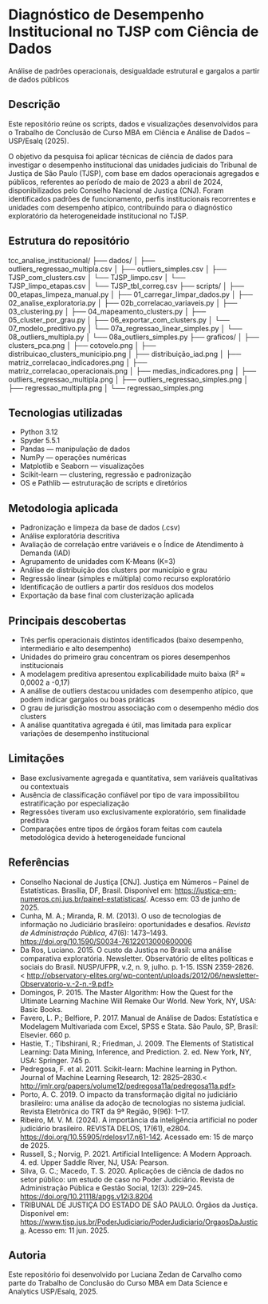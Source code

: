 # Diagnóstico de Desempenho Institucional no TJSP com Ciência de Dados  
Análise de padrões operacionais, desigualdade estrutural e gargalos a partir de dados públicos

## Descrição

Este repositório reúne os scripts, dados e visualizações desenvolvidos para o Trabalho de Conclusão de Curso MBA em Ciência e Análise de Dados – USP/Esalq (2025).

O objetivo da pesquisa foi aplicar técnicas de ciência de dados para investigar o desempenho institucional das unidades judiciais do Tribunal de Justiça de São Paulo (TJSP), com base em dados operacionais agregados e públicos, referentes ao período de maio de 2023 a abril de 2024, disponibilizados pelo Conselho Nacional de Justiça (CNJ). Foram identificados padrões de funcionamento, perfis institucionais recorrentes e unidades com desempenho atípico, contribuindo para o diagnóstico exploratório da heterogeneidade institucional no TJSP.

## Estrutura do repositório

tcc_analise_institucional/
├── dados/
│ ├── outliers_regressao_multipla.csv
│ ├── outliers_simples.csv
│ ├── TJSP_com_clusters.csv
│ └── TJSP_limpo.csv
│ └── TJSP_limpo_etapas.csv
│ └── TJSP_tbl_correg.csv
├── scripts/
│ ├── 00_etapas_limpeza_manual.py
│ ├── 01_carregar_limpar_dados.py
│ ├── 02_analise_exploratoria.py
│ ├── 02b_correlacao_variaveis.py
│ ├── 03_clustering.py
│ ├── 04_mapeamento_clusters.py
│ ├── 05_cluster_por_grau.py
│ ├── 06_exportar_com_clusters.py
│ └── 07_modelo_preditivo.py
│ └── 07a_regressao_linear_simples.py
│ └── 08_outliers_multipla.py
│ └── 08a_outliers_simples.py
├── graficos/
│ ├── clusters_pca.png
│ ├── cotovelo.png
│ ├── distribuicao_clusters_municipio.png
│ ├── distribuição_iad.png
│ ├── matriz_correlacao_indicadores.png
│ ├── matriz_correlacao_operacionais.png
│ ├── medias_indicadores.png
│ ├── outliers_regressao_multipla.png
│ ├── outliers_regressao_simples.png
│ ├── regressao_multipla.png
│ └── regressao_simples.png

## Tecnologias utilizadas

- Python 3.12  
- Spyder 5.5.1  
- Pandas — manipulação de dados  
- NumPy — operações numéricas  
- Matplotlib e Seaborn — visualizações  
- Scikit-learn — clustering, regressão e padronização  
- OS e Pathlib — estruturação de scripts e diretórios  

## Metodologia aplicada

- Padronização e limpeza da base de dados (.csv)  
- Análise exploratória descritiva  
- Avaliação de correlação entre variáveis e o Índice de Atendimento à Demanda (IAD)  
- Agrupamento de unidades com K-Means (K=3)  
- Análise de distribuição dos clusters por município e grau  
- Regressão linear (simples e múltipla) como recurso exploratório  
- Identificação de outliers a partir dos resíduos dos modelos  
- Exportação da base final com clusterização aplicada  

## Principais descobertas

- Três perfis operacionais distintos identificados (baixo desempenho, intermediário e alto desempenho)  
- Unidades do primeiro grau concentram os piores desempenhos institucionais  
- A modelagem preditiva apresentou explicabilidade muito baixa (R² ≈ 0,0002 a -0,17)  
- A análise de outliers destacou unidades com desempenho atípico, que podem indicar gargalos ou boas práticas  
- O grau de jurisdição mostrou associação com o desempenho médio dos clusters  
- A análise quantitativa agregada é útil, mas limitada para explicar variações de desempenho institucional  

## Limitações

- Base exclusivamente agregada e quantitativa, sem variáveis qualitativas ou contextuais  
- Ausência de classificação confiável por tipo de vara impossibilitou estratificação por especialização  
- Regressões tiveram uso exclusivamente exploratório, sem finalidade preditiva  
- Comparações entre tipos de órgãos foram feitas com cautela metodológica devido à heterogeneidade funcional  

## Referências

- Conselho Nacional de Justiça [CNJ]. Justiça em Números – Painel de Estatísticas. Brasília, DF, Brasil. Disponível em: <https://justica-em-numeros.cnj.jus.br/painel-estatisticas/>. Acesso em: 03 de junho de 2025.
- Cunha, M. A.; Miranda, R. M. (2013). O uso de tecnologias de informação no Judiciário brasileiro: oportunidades e desafios. *Revista de Administração Pública*, 47(6): 1473–1493. <https://doi.org/10.1590/S0034-76122013000600006>
- Da Ros, Luciano. 2015. O custo da Justiça no Brasil: uma análise comparativa exploratória. Newsletter. Observatório de elites políticas e sociais do Brasil. NUSP/UFPR, v.2, n. 9, julho. p. 1-15. ISSN 2359-2826. < http://observatory-elites.org/wp-content/uploads/2012/06/newsletter-Observatorio-v.-2-n.-9.pdf>
- Domingos, P. 2015. The Master Algorithm: How the Quest for the Ultimate Learning Machine Will Remake Our World. New York, NY, USA: Basic Books.
- Favero, L. P.; Belfiore, P. 2017. Manual de Análise de Dados: Estatística e Modelagem Multivariada com Excel, SPSS e Stata. São Paulo, SP, Brasil: Elsevier. 660 p.
- Hastie, T.; Tibshirani, R.; Friedman, J. 2009. The Elements of Statistical Learning: Data Mining, Inference, and Prediction. 2. ed. New York, NY, USA: Springer. 745 p.
- Pedregosa, F. et al. 2011. Scikit-learn: Machine learning in Python. Journal of Machine Learning Research, 12: 2825–2830.< http://jmlr.org/papers/volume12/pedregosa11a/pedregosa11a.pdf>
- Porto, A. C. 2019. O impacto da transformação digital no judiciário brasileiro: uma análise da adoção de tecnologias no sistema judicial. Revista Eletrônica do TRT da 9ª Região, 9(96): 1–17.
- Ribeiro, M. V. M. (2024). A importância da inteligência artificial no poder judiciário brasileiro. REVISTA DELOS, 17(61), e2804. <https://doi.org/10.55905/rdelosv17.n61-142>. Acessado em: 15 de março de 2025.
- Russell, S.; Norvig, P. 2021. Artificial Intelligence: A Modern Approach. 4. ed. Upper Saddle River, NJ, USA: Pearson.
- Silva, G. C.; Macedo, T. S. 2020. Aplicações de ciência de dados no setor público: um estudo de caso no Poder Judiciário. Revista de Administração Pública e Gestão Social, 12(3): 229–245. https://doi.org/10.21118/apgs.v12i3.8204
- TRIBUNAL DE JUSTIÇA DO ESTADO DE SÃO PAULO. Órgãos da Justiça. Disponível em: https://www.tjsp.jus.br/PoderJudiciario/PoderJudiciario/OrgaosDaJustica. Acesso em: 11 jun. 2025.

## Autoria

Este repositório foi desenvolvido por Luciana Zedan de Carvalho como parte do Trabalho de Conclusão do Curso MBA em Data Science e Analytics USP/Esalq, 2025.
